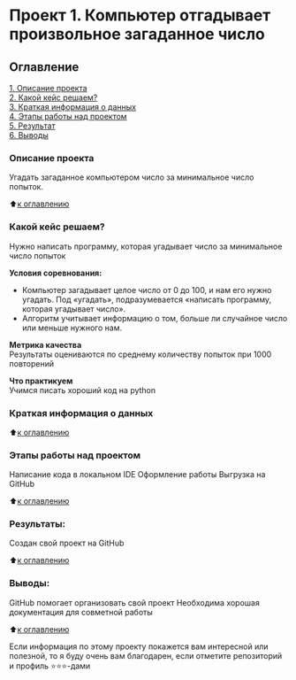 # Проект 1. Компьютер отгадывает произвольное загаданное число

## Оглавление  
[1. Описание проекта](https://github.com/shubinilya/GitHub_IDE/tree/main/Project_1/README.md#Описание-проекта)  
[2. Какой кейс решаем?](https://github.com/shubinilya/GitHub_IDE/tree/main/Project_1/README.md#Какой-кейс-решаем)  
[3. Краткая информация о данных](https://github.com/shubinilya/GitHub_IDE/tree/main/Project_1/README.md#Краткая-информация-о-данных)  
[4. Этапы работы над проектом](https://github.com/shubinilya/GitHub_IDE/tree/main/Project_1/README.md#Этапы-работы-над-проектом)  
[5. Результат](https://github.com/shubinilya/GitHub_IDE/tree/main/Project_1/README.md#Результат)    
[6. Выводы](https://github.com/shubinilya/GitHub_IDE/tree/main/Project_1/README.md#Выводы) 

### Описание проекта    
Угадать загаданное компьютером число за минимальное число попыток.

:arrow_up:[к оглавлению](_)


### Какой кейс решаем?    
Нужно написать программу, которая угадывает число за минимальное число попыток

**Условия соревнования:**  
- Компьютер загадывает целое число от 0 до 100, и нам его нужно угадать. Под «угадать», подразумевается «написать программу, которая угадывает число».
- Алгоритм учитывает информацию о том, больше ли случайное число или меньше нужного нам.

**Метрика качества**     
Результаты оцениваются по среднему количеству попыток при 1000 повторений

**Что практикуем**     
Учимся писать хороший код на python


### Краткая информация о данных
  
:arrow_up:[к оглавлению](https://github.com/shubinilya/GitHub_IDE/tree/main/Project_1/README.md#Оглавление)


### Этапы работы над проектом  

Написание кода в локальном IDE
Оформление работы
Выгрузка на GitHub

:arrow_up:[к оглавлению](https://github.com/shubinilya/GitHub_IDE/tree/main/Project_1/README.md#Оглавление)


### Результаты:  

Создан свой проект на GitHub

:arrow_up:[к оглавлению](https://github.com/shubinilya/GitHub_IDE/tree/main/Project_1/README.md#Оглавление)


### Выводы:  

GitHub помогает организовать свой проект
Необходима хорошая документация для совметной работы

:arrow_up:[к оглавлению](https://github.com/shubinilya/GitHub_IDE/tree/main/Project_1/README.md#Оглавление)


Если информация по этому проекту покажется вам интересной или полезной, то я буду очень вам благодарен, если отметите репозиторий и профиль ⭐️⭐️⭐️-дами